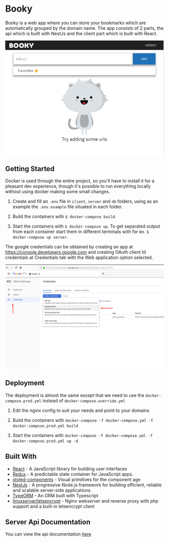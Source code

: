 # Booky

Booky is a web app where you can store your bookmarks which are automatically grouped by the domain name. The app consists of 2 parts, the api which is built with NestJs and the client part which is built with React.

<p align="center">
  <img width="670" src="./readme-screenshot.png">
</p>

## Getting Started

Docker is used through the entire project, so you'll have to install it for a pleasant dev experience, though it's possible to run everything locally without using docker making some small changes.

1. Create and fill an `.env` file in `client`, `server` and `db` folders, using as an example the `.env.example` file situated in each folder. 

2. Build the containers with `$ docker-compose build`.

3. Start the containers with `$ docker-compose up`. To get separated output from each container start them in different terminals with for ex. `$ docker-compose up server`.

The google credentials can be obtained by creating an app at https://console.developers.google.com and creating OAuth client Id credentials at Credentials tab with the Web application option selected.

![OAtuh](./googleOauth.png)

## Deployment

The deployment is almost the same except that we need to use the `docker-compose.prod.yml` instead of `docker-compose.override.yml`

1. Edit the nginx config to suit your needs and point to your domains

2. Build the containers with `docker-compose -f docker-compose.yml -f docker-compose.prod.yml build`

3. Start the containers with `docker-compose -f docker-compose.yml -f docker-compose.prod.yml up -d`

## Built With
 * [React](https://reactjs.org/) - A JavaScript library for building user interfaces
 * [Redux](https://redux.js.org/) - A predictable state container for JavaScript apps.
 * [styled-components](https://www.styled-components.com/) - Visual primitives for the component age
 * [NestJs](https://nestjs.com/) - A progressive Node.js framework for building efficient, reliable and scalable server-side applications.
 * [TypeORM](http://typeorm.io/#/) - An ORM built with Typescript
 * [linuxserver/letsencrypt](https://github.com/linuxserver/docker-letsencrypt) - Nginx webserver and reverse proxy with php support and a built-in letsencrypt client

 ## Server Api Documentation 
  You can view the api documentation [here](https://documenter.getpostman.com/view/3950309/RzfZNXfU#cf370948-f9d2-4e41-86f1-ab5012ae6a16)